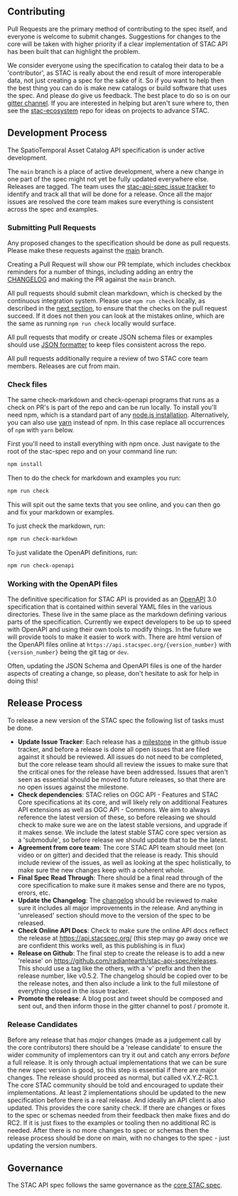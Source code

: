 ## Contributing

Pull Requests are the primary method of contributing to the spec itself, and everyone is welcome to submit 
changes. Suggestions for changes to the core will be taken with higher priority if a clear implementation 
of STAC API has been built that can highlight the problem.

We consider everyone using the specification to catalog their data to be a 'contributor', as STAC is
really about the end result of more interoperable data, not just creating a spec for the sake of it.
So if you want to help then the best thing you can do is make new catalogs or build software that uses
the spec. And please do give us feedback. The best place to do so is on our 
[gitter channel](https://gitter.im/SpatioTemporal-Asset-Catalog/Lobby). If you are interested in helping
but aren't sure where to, then see the [stac-ecosystem](https://github.com/stac-utils/stac-ecosystem) repo
for ideas on projects to advance STAC. 

## Development Process

The SpatioTemporal Asset Catalog API specification is under active development. 

The `main` branch is a place of active development, 
where a new change in one part of the spec might not yet be fully updated everywhere else. Releases are tagged. The team uses the 
[stac-api-spec issue tracker](https://github.com/radiantearth/stac-api-spec/issues) to identify and track all that will be done for 
a release. Once all the major issues are resolved the core team makes sure everything is consistent across the spec and
examples.

### Submitting Pull Requests

Any proposed changes to the specification should be done as pull requests. Please make these
requests against the [main](https://github.com/radiantearth/stac-api-spec/tree/main) branch. 

Creating a Pull Request will show our PR template, which includes checkbox reminders for a number
of things, including adding an entry the [CHANGELOG](CHANGELOG.md) and making the PR against the `main`
branch. 

All pull requests should submit clean markdown, which is checked by the continuous integration
system. Please use `npm run check` locally, as described in the [next section](#check-files), 
to ensure that the checks on the pull request succeed. If it does not then you can look at the
mistakes online, which are the same as running `npm run check` locally would surface.

All pull requests that modify or create JSON schema files or examples should use
[JSON formatter](https://jsonformatter.org/) to keep files consistent across the repo. 

All pull requests additionally require a review of two STAC core team members.
Releases are cut from main.

### Check files

The same check-markdown and check-openapi programs that runs as a check on PR's is part of the repo and can be run locally. 
To install you'll need npm, which is a standard part of any [node.js installation](https://nodejs.org/en/download/).
Alternatively, you can also use [yarn](https://yarnpkg.com/) instead of npm. In this case replace all occurrences of `npm` with `yarn` below.

First you'll need to install everything with npm once. Just navigate to the root of the stac-spec repo and on 
your command line run:

```bash
npm install
```

Then to do the check for markdown and examples you run:

```bash
npm run check
```

This will spit out the same texts that you see online, and you can then go and fix your markdown or examples.

To just check the markdown, run:

```bash
npm run check-markdown
```

To just validate the OpenAPI definitions, run:

```bash
npm run check-openapi
```

### Working with the OpenAPI files

The definitive specification for STAC API is provided as an [OpenAPI](http://openapis.org/) 3.0 specification that is
contained within several YAML files in the various directories. These live in the same place as the markdown defining
various parts of the specification. Currently we expect developers to be up to speed with
OpenAPI and using their own tools to modify things. In the future we will provide tools to make it easier to work with.
There are html version of the OpenAPI files online at `https://api.stacspec.org/{version_number}` with `{version_number}` being the git tag or `dev`.

Often, updating
the JSON Schema and OpenAPI files is one of the harder aspects of creating a change, so please, don't
hesitate to ask for help in doing this!

## Release Process

To release a new version of the STAC spec the following list of tasks must be done. 

- **Update Issue Tracker**: Each release has a [milestone](https://github.com/radiantearth/stac-spec/milestones) in the github 
issue tracker, and before a release is done all open issues that are filed against it should be reviewed. All issues do not 
need to be completed, but the core release team should all review the issues to make sure that the critical ones for the 
release have been addressed. Issues that aren't seen as essential should be moved to future releases, so that there are no
open issues against the milestone.
- **Check dependencies**: STAC relies on OGC API - Features and STAC Core specifications at its core, and will likely rely
on additional Features API extensions as well as OGC API - Commons. We aim to always reference the latest version of these,
so before releasing we should check to make sure we are on the latest stable versions, and upgrade if it makes sense. We include
the latest stable STAC core spec version as a 'submodule', so before release we should update that to be the latest.
- **Agreement from core team**: The core STAC API team should meet (on video or on gitter) and decided that the release is ready.
This should include review of the issues, as well as looking at the spec holistically, to make sure the new changes keep
with a coherent whole.
- **Final Spec Read Through**: There should be a final read through of the core specification to make sure it makes sense
and there are no typos, errors, etc.
- **Update the Changelog**: The [changelog](CHANGELOG.md) should be reviewed to make sure it includes all major improvements
in the release. And anything in 'unreleased' section should move to the version of the spec to be released.
- **Check Online API Docs**: Check to make sure the online API docs reflect the release at <https://api.stacspec.org/> 
(this step may go away once we are confident this works well, as this publishing is in flux)
- **Release on Github**: The final step to create the release is to add a new 'release' on 
<https://github.com/radiantearth/stac-api-spec/releases>. This should use a tag like the others, with a 'v' prefix and then the 
release number, like v0.5.2. The changelog should be copied over to be the release notes, and then also include a link to 
the full milestone of everything closed in the issue tracker.
- **Promote the release**: A blog post and tweet should be composed and sent out, and then inform those in the gitter channel
to post / promote it.

### Release Candidates

Before any release that has *major* changes (made as a judgement call by the core contributors)  there should be a 'release 
candidate' to ensure the wider community of implementors can try it out
and catch any errors *before* a full release. It is only through actual implementations that we can be sure the new spec
version is good, so this step is essential if there are major changes. The release should proceed as normal, but called
vX.Y.Z-RC.1. The core STAC community should be told and encouraged to update their implementations. At least 2 implementations
should be updated to the new specification before there is a real release. And ideally an API client is also 
updated. This provides the core sanity check. If there are changes or fixes to the spec or 
schemas needed from their feedback then make fixes and do RC2. If it is just fixes to the examples or tooling then no 
additional RC is needed. After there is no more changes to spec or schemas then the release process should be done on main,
with no changes to the spec - just updating the version numbers.

## Governance 

The STAC API spec follows the same governance as the [core STAC spec](https://github.com/radiantearth/stac-spec/blob/master/process.md#governance).
